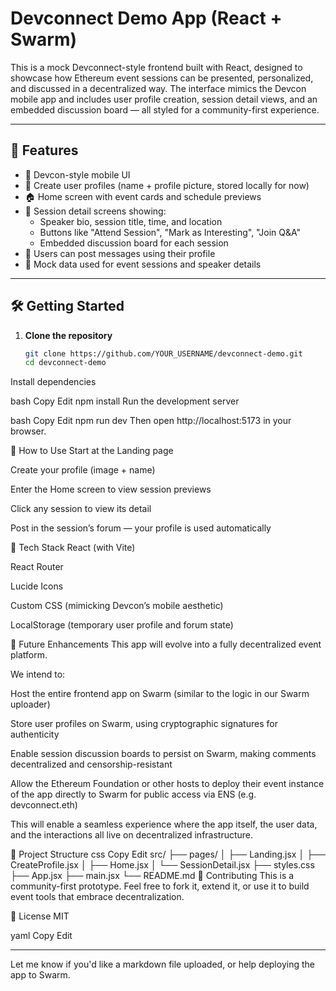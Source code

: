 # Devconnect Demo App (React + Swarm)

This is a mock Devconnect-style frontend built with React, designed to showcase how Ethereum event sessions can be presented, personalized, and discussed in a decentralized way. The interface mimics the Devcon mobile app and includes user profile creation, session detail views, and an embedded discussion board — all styled for a community-first experience.

---

## 🚀 Features

- 📱 Devcon-style mobile UI
- 👤 Create user profiles (name + profile picture, stored locally for now)
- 🏠 Home screen with event cards and schedule previews
- 📅 Session detail screens showing:
  - Speaker bio, session title, time, and location
  - Buttons like "Attend Session", "Mark as Interesting", "Join Q&A"
  - Embedded discussion board for each session
- 💬 Users can post messages using their profile
- 🧪 Mock data used for event sessions and speaker details

---

## 🛠️ Getting Started

1. **Clone the repository**
   ```bash
   git clone https://github.com/YOUR_USERNAME/devconnect-demo.git
   cd devconnect-demo
Install dependencies

bash
Copy
Edit
npm install
Run the development server

bash
Copy
Edit
npm run dev
Then open http://localhost:5173 in your browser.

🧪 How to Use
Start at the Landing page

Create your profile (image + name)

Enter the Home screen to view session previews

Click any session to view its detail

Post in the session’s forum — your profile is used automatically

🧠 Tech Stack
React (with Vite)

React Router

Lucide Icons

Custom CSS (mimicking Devcon’s mobile aesthetic)

LocalStorage (temporary user profile and forum state)

🔮 Future Enhancements
This app will evolve into a fully decentralized event platform.

We intend to:

Host the entire frontend app on Swarm (similar to the logic in our Swarm uploader)

Store user profiles on Swarm, using cryptographic signatures for authenticity

Enable session discussion boards to persist on Swarm, making comments decentralized and censorship-resistant

Allow the Ethereum Foundation or other hosts to deploy their event instance of the app directly to Swarm for public access via ENS (e.g. devconnect.eth)

This will enable a seamless experience where the app itself, the user data, and the interactions all live on decentralized infrastructure.

📁 Project Structure
css
Copy
Edit
src/
├── pages/
│   ├── Landing.jsx
│   ├── CreateProfile.jsx
│   ├── Home.jsx
│   └── SessionDetail.jsx
├── styles.css
├── App.jsx
├── main.jsx
└── README.md
🤝 Contributing
This is a community-first prototype. Feel free to fork it, extend it, or use it to build event tools that embrace decentralization.

📜 License
MIT

yaml
Copy
Edit

---

Let me know if you'd like a markdown file uploaded, or help deploying the app to Swarm.
